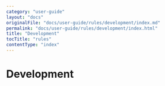 ```yaml
---
category: "user-guide"
layout: "docs"
originalFile: "docs/user-guide/rules/development/index.md"
permalink: "docs/user-guide/rules/development/index.html"
title: "Development"
tocTitle: "rules"
contentType: "index"
---
```

# Development
